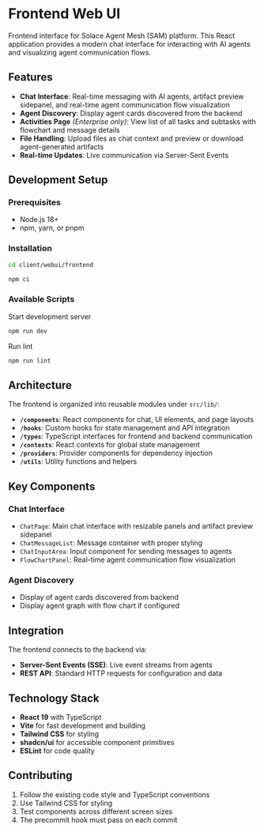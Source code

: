 # Frontend Web UI

Frontend interface for Solace Agent Mesh (SAM) platform. This React application provides a modern chat interface for interacting with AI agents and visualizing agent communication flows.

## Features

- **Chat Interface**: Real-time messaging with AI agents, artifact preview sidepanel, and real-time agent communication flow visualization
- **Agent Discovery**: Display agent cards discovered from the backend
- **Activities Page** *(Enterprise only)*: View list of all tasks and subtasks with flowchart and message details
- **File Handling**: Upload files as chat context and preview or download agent-generated artifacts
- **Real-time Updates**: Live communication via Server-Sent Events

## Development Setup

### Prerequisites
- Node.js 18+
- npm, yarn, or pnpm

### Installation
```bash
cd client/webui/frontend
```
```bash
npm ci
```

### Available Scripts

Start development server
```bash
npm run dev
```
Run lint
```bash
npm run lint
```

## Architecture

The frontend is organized into reusable modules under `src/lib/`:

- **`/components`**: React components for chat, UI elements, and page layouts
- **`/hooks`**: Custom hooks for state management and API integration
- **`/types`**: TypeScript interfaces for frontend and backend communication
- **`/contexts`**: React contexts for global state management
- **`/providers`**: Provider components for dependency injection
- **`/utils`**: Utility functions and helpers

## Key Components

### Chat Interface
- `ChatPage`: Main chat interface with resizable panels and artifact preview sidepanel
- `ChatMessageList`: Message container with proper styling
- `ChatInputArea`: Input component for sending messages to agents
- `FlowChartPanel`: Real-time agent communication flow visualization

### Agent Discovery
- Display of agent cards discovered from backend
- Display agent graph with flow chart if configured

## Integration

The frontend connects to the backend via:
- **Server-Sent Events (SSE)**: Live event streams from agents
- **REST API**: Standard HTTP requests for configuration and data

## Technology Stack

- **React 19** with TypeScript
- **Vite** for fast development and building
- **Tailwind CSS** for styling
- **shadcn/ui** for accessible component primitives
- **ESLint** for code quality

## Contributing

1. Follow the existing code style and TypeScript conventions
2. Use Tailwind CSS for styling
3. Test components across different screen sizes
4. The precommit hook must pass on each commit
